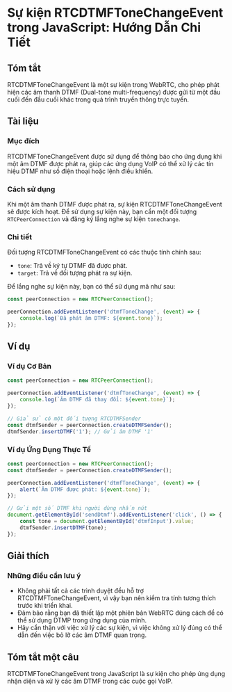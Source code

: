 <!--
Meta Description: # Sự kiện RTCDTMFToneChangeEvent trong JavaScript: Hướng Dẫn Chi Tiết ## Tóm tắt RTCDTMFToneChangeEvent là một sự kiện trong WebRTC, cho phép phát hiệ...
Meta Keywords: dtmf, dụng, kiện, một, các
-->

# Sự kiện RTCDTMFToneChangeEvent trong JavaScript: Hướng Dẫn Chi Tiết

## Tóm tắt
RTCDTMFToneChangeEvent là một sự kiện trong WebRTC, cho phép phát hiện các âm thanh DTMF (Dual-tone multi-frequency) được gửi từ một đầu cuối đến đầu cuối khác trong quá trình truyền thông trực tuyến.

## Tài liệu
### Mục đích
RTCDTMFToneChangeEvent được sử dụng để thông báo cho ứng dụng khi một âm DTMF được phát ra, giúp các ứng dụng VoIP có thể xử lý các tín hiệu DTMF như số điện thoại hoặc lệnh điều khiển.

### Cách sử dụng
Khi một âm thanh DTMF được phát ra, sự kiện RTCDTMFToneChangeEvent sẽ được kích hoạt. Để sử dụng sự kiện này, bạn cần một đối tượng `RTCPeerConnection` và đăng ký lắng nghe sự kiện `tonechange`.

### Chi tiết
Đối tượng RTCDTMFToneChangeEvent có các thuộc tính chính sau:
- `tone`: Trả về ký tự DTMF đã được phát.
- `target`: Trả về đối tượng phát ra sự kiện.

Để lắng nghe sự kiện này, bạn có thể sử dụng mã như sau:

```javascript
const peerConnection = new RTCPeerConnection();

peerConnection.addEventListener('dtmfToneChange', (event) => {
    console.log(`Đã phát âm DTMF: ${event.tone}`);
});
```

## Ví dụ
### Ví dụ Cơ Bản
```javascript
const peerConnection = new RTCPeerConnection();

peerConnection.addEventListener('dtmfToneChange', (event) => {
    console.log(`Âm DTMF đã thay đổi: ${event.tone}`);
});

// Giả sử có một đối tượng RTCDTMFSender
const dtmfSender = peerConnection.createDTMFSender();
dtmfSender.insertDTMF('1'); // Gửi âm DTMF '1'
```

### Ví dụ Ứng Dụng Thực Tế
```javascript
const peerConnection = new RTCPeerConnection();
const dtmfSender = peerConnection.createDTMFSender();

peerConnection.addEventListener('dtmfToneChange', (event) => {
    alert(`Âm DTMF được phát: ${event.tone}`);
});

// Gửi một số DTMF khi người dùng nhấn nút
document.getElementById('sendDtmf').addEventListener('click', () => {
    const tone = document.getElementById('dtmfInput').value;
    dtmfSender.insertDTMF(tone);
});
```

## Giải thích
### Những điều cần lưu ý
- Không phải tất cả các trình duyệt đều hỗ trợ RTCDTMFToneChangeEvent, vì vậy bạn nên kiểm tra tính tương thích trước khi triển khai.
- Đảm bảo rằng bạn đã thiết lập một phiên bản WebRTC đúng cách để có thể sử dụng DTMP trong ứng dụng của mình.
- Hãy cẩn thận với việc xử lý các sự kiện, vì việc không xử lý đúng có thể dẫn đến việc bỏ lỡ các âm DTMF quan trọng.

## Tóm tắt một câu
RTCDTMFToneChangeEvent trong JavaScript là sự kiện cho phép ứng dụng nhận diện và xử lý các âm DTMF trong các cuộc gọi VoIP.